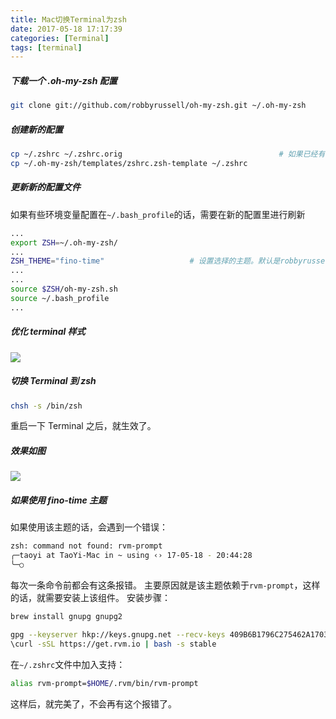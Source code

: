 ```yaml
---
title: Mac切换Terminal为zsh
date: 2017-05-18 17:17:39
categories: [Terminal]
tags: [terminal]
---
```


##### 下载一个 .oh-my-zsh 配置
```bash
git clone git://github.com/robbyrussell/oh-my-zsh.git ~/.oh-my-zsh
```

<!--more-->

##### 创建新的配置
```bash
cp ~/.zshrc ~/.zshrc.orig                                   # 如果已经有一个 .zshrc 文件，备份一下
cp ~/.oh-my-zsh/templates/zshrc.zsh-template ~/.zshrc
```

##### 更新新的配置文件
如果有些环境变量配置在``~/.bash_profile``的话，需要在新的配置里进行刷新
```bash
...
export ZSH=~/.oh-my-zsh/
...
ZSH_THEME="fino-time"                   # 设置选择的主题。默认是robbyrussell
...
...
source $ZSH/oh-my-zsh.sh
source ~/.bash_profile
...
```

##### 优化 terminal 样式
![](http://o6lw1c1bf.bkt.clouddn.com/终端样式修改.png)

##### 切换 Terminal 到 zsh
```bash
chsh -s /bin/zsh
```
重启一下 Terminal 之后，就生效了。

##### 效果如图
![](http://o6lw1c1bf.bkt.clouddn.com/Terminal效果图.png)

##### 如果使用 fino-time 主题
如果使用该主题的话，会遇到一个错误：
```bash
zsh: command not found: rvm-prompt
╭─taoyi at TaoYi-Mac in ~ using ‹› 17-05-18 - 20:44:28
╰─○ 
```
每次一条命令前都会有这条报错。
主要原因就是该主题依赖于``rvm-prompt``，这样的话，就需要安装上该组件。
安装步骤：
```bash
brew install gnupg gnupg2
```

```bash
gpg --keyserver hkp://keys.gnupg.net --recv-keys 409B6B1796C275462A1703113804BB82D39DC0E3
\curl -sSL https://get.rvm.io | bash -s stable
```
在``~/.zshrc``文件中加入支持：
```bash
alias rvm-prompt=$HOME/.rvm/bin/rvm-prompt
```
这样后，就完美了，不会再有这个报错了。

